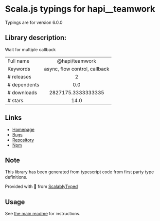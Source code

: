 
# Scala.js typings for hapi__teamwork

Typings are for version 6.0.0

## Library description:
Wait for multiple callback

|                    |                 |
| ------------------ | :-------------: |
| Full name          | @hapi/teamwork |
| Keywords           | async, flow control, callback |
| # releases         | 2 |
| # dependents       | 0.0 |
| # downloads        | 2827175.3333333335 |
| # stars            | 14.0 |

## Links
- [Homepage](https://github.com/hapijs/teamwork#readme)
- [Bugs](https://github.com/hapijs/teamwork/issues)
- [Repository](https://github.com/hapijs/teamwork)
- [Npm](https://www.npmjs.com/package/%40hapi%2Fteamwork)
    


## Note
This library has been generated from typescript code from first party type definitions.

Provided with :purple_heart: from [ScalablyTyped](https://github.com/oyvindberg/ScalablyTyped)

## Usage
See [the main readme](../../readme.md) for instructions.


